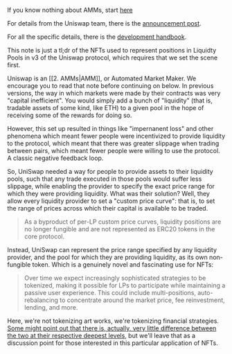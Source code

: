 If you know nothing about AMMs, start [here](https://www.youtube.com/watch?v=Ehm-OYBmlPM)

For details from the Uniswap team, there is the [announcement post](https://uniswap.org/blog/uniswap-v3).

For all the specific details, there is the [development handbook](https://uniswapv3book.com/).

This note is just a tl;dr of the NFTs used to represent positions in Liquidty Pools in v3 of the Uniswap protocol, which requires that we set the scene first.

Uniswap is an [[2. AMMs|AMM]], or Automated Market Maker. We encourage you to read that note before continuing on below. In previous versions, the way in which markets were made by their contracts was very "capital inefficient". You would simply add a bunch of "liquidity" (that is, tradable assets of some kind, like ETH) to a given pool in the hope of receiving some of the rewards for doing so.

However, this set up resulted in things like "impernanent loss" and other phenomena which meant fewer people were incentivized to provide liquidity to the protocol, which meant that there was greater slippage when trading between pairs, which meant fewer people were willing to use the protocol. A classic negative feedback loop.

So, UniSwap needed a way for people to provide assets to their liquidity pools, such that any trade executed in those pools would suffer less slippage, while enabling the provider to specify the exact price range for which they were providing liquidity. What was their solution? Well, they allow every liquidity provider to set a "custom price curve": that is, to set the range of prices across which their capital is available to be traded. 

>As a byproduct of per-LP custom price curves, liquidity positions are no longer fungible and are not represented as ERC20 tokens in the core protocol.

Instead, UniSwap can represent the price range specified by any liquidity provider, and the pool for which they are providing liquidity, as its own non-fungible token. Which is a genuinely novel and fascinating use for NFTs:

>Over time we expect increasingly sophisticated strategies to be tokenized, making it possible for LPs to participate while maintaining a passive user experience. This could include multi-positions, auto-rebalancing to concentrate around the market price, fee reinvestment, lending, and more.

Here, we're not tokenizing art works, we're tokenizing financial strategies. [Some might point out that there is, actually, very little difference between the two at their respective deepest levels](https://www.suzannetreister.net/HFT_TheGardener/HFT_menu.html), but we'll leave that as a discussion point for those interested in this particular application of NFTs.